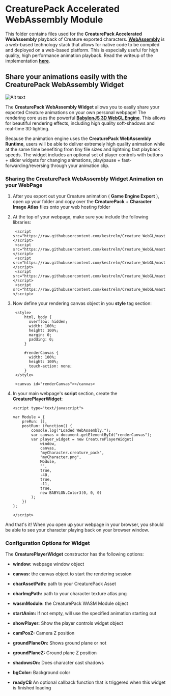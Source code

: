 # CreaturePack Accelerated WebAssembly Module

This folder contains files used for the **CreaturePack Accelerated WebAssembly** playback of Creature exported characters. [**WebAssembly**](http://webassembly.org/) is a web-based technology stack that allows for native code to be compiled and deployed on a web-based platform. This is especially useful for high quality, high performance animation playback. Read the writeup of the implementation **[here](<https://medium.com/@kestrelm/creaturepack-high-performance-2d-webgl-character-animation-with-webassembly-72c436bec86c>)**.

## Share your animations easily with the CreaturePack WebAssembly Widget

![Alt text](https://github.com/kestrelm/Creature_WebGL/blob/master/packPlayer.png)

The **CreaturePack WebAssembly Widget** allows you to easily share your exported Creature animations on your own personal webpage! The rendering core uses the powerful [**BabylonJS 3D WebGL Engine**](https://www.babylonjs.com/). This allows for beautiful rendering effects, including high quality soft-shadows and real-time 3D lighting.

Because the animation engine uses the **CreaturePack WebAssembly Runtime**, users will be able to deliver extremely high quality animation while at the same time benefiting from tiny file sizes and lightning fast playback speeds. The widget includes an optional set of player controls with buttons + slider widgets for changing animations, play/pause + fast-forwarding/reversing through your animation clip.

### Sharing the CreaturePack WebAssembly Widget Animation on your WebPage

1. After you export out your Creature animation ( **Game Engine Export** ), open up your folder and copy over the **CreaturePack** + **Character Image Atlas** files onto your web hosting folder

2. At the top of your webpage, make sure you include the following libraries:

        <script src="https://raw.githubusercontent.com/kestrelm/Creature_WebGL/master/babylon.js"></script>
        <script src="https://raw.githubusercontent.com/kestrelm/Creature_WebGL/master/babylon.gui.min.js"></script>
        <script src="https://raw.githubusercontent.com/kestrelm/Creature_WebGL/master/wasm/CreatureWASMUtils.js"></script>        
        <script src="https://raw.githubusercontent.com/kestrelm/Creature_WebGL/master/wasm/CreaturePackBabylonWASMRenderer.js"></script>        
        <script src="https://raw.githubusercontent.com/kestrelm/Creature_WebGL/master/wasm/CreaturePlayerWidget.js"></script>      


3. Now define your rendering canvas object in you **style** tag section:

		<style>
			html, body {
			  overflow: hidden;
			  width: 100%;
			  height: 100%;
			  margin: 0;
			  padding: 0;
			}
  
			#renderCanvas {
			  width: 100%;
			  height: 100%;
			  touch-action: none;
			}
		</style>

        <canvas id="renderCanvas"></canvas>

4.  In your main webpage's **script** section, create the **CreaturePlayerWidget**:

        <script type="text/javascript">

        var Module = {
            preRun: [],
            postRun: (function() {
    			console.log("Loaded WebAssembly.");
    			var canvas = document.getElementById("renderCanvas");
    			var player_widget = new CreaturePlayerWidget(
    				window,
    				canvas,
    				"myCharacter.creature_pack",
    				"myCharacter.png",
    				Module,
    				"",
    				true,
    				-40,
    				true,
    				-11,
    				true,
    				new BABYLON.Color3(0, 0, 0)
    			);
            })
        };  

        </script>

And that's it! When you open up your webpage in your browser, you should be able to see your character playing back on your browser window.

### Configuration Options for Widget

The **CreaturePlayerWidget** constructor has the following options:

- **window:** webpage window object

- **canvas:** the canvas object to start the rendering session

- **charAssetPath:** path to your CreaturePack Asset

- **charImgPath:** path to your character texture atlas png

- **wasmModule:** the CreaturePack WASM Module object

- **startAnim:** If not empty, will use the specified animation starting out

- **showPlayer:** Show the player controls widget object

- **camPosZ:** Camera Z position

- **groundPlaneOn:** Shows ground plane or not

- **groundPlaneZ:** Ground plane Z position

- **shadowsOn:** Does character cast shadows

- **bgColor:** Background color

- **readyCB** An optional callback function that is triggered when this widget is finished loading


    